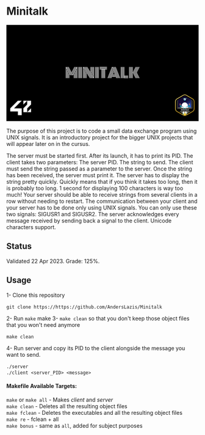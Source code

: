 # Minitalk

<p align="center">
  <img src="https://github.com/AndersLazis/AndersLazis/blob/main/assets/covers/cover-minitalk-bonus.png" alt="Minitalk 42 project badge"/>
</p>

The purpose of this project is to code a small data exchange program using UNIX signals. It is an introductory project for the bigger UNIX projects that will appear later on in the cursus.

The server must be started first. After its launch, it has to print its PID.
The client takes two parameters:
The server PID.
The string to send.
The client must send the string passed as a parameter to the server. Once the string has been received, the server must print it.
The server has to display the string pretty quickly. Quickly means that if you think it takes too long, then it is probably too long. 1 second for displaying 100 characters is way too much!
Your server should be able to receive strings from several clients in a row without needing to restart.
The communication between your client and your server has to be done only using UNIX signals.
You can only use these two signals: SIGUSR1 and SIGUSR2.
The server acknowledges every message received by sending back a signal to the client.
Unicode characters support.

## Status

Validated 22 Apr 2023. Grade: 125%.

## Usage
1- Clone this repository
	
	git clone https://https://github.com/AndersLazis/Minitalk
2- Run `make`
   	make
3- `make clean` so that you don't keep those object files that you won't need anymore

	make clean
4- Run server and copy its PID to the client alongside the message you want to send.

	./server
	./client <server_PID> <message>

#### Makefile Available Targets:  
`make` or `make all` - Makes _client_ and _server_  
`make clean` - Deletes all the resulting object files  
`make fclean` - Deletes the executables and all the resulting object files  
`make re` - fclean + all  
`make bonus` - same as `all`, added for subject purposes  

